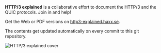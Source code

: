 **HTTP/3 explained** is a collaborative effort to document the HTTP/3 and the
QUIC protocols. Join in and help!

Get the Web or PDF versions on
[http3-explained.haxx.se](https://http3-explained.haxx.se/).

The contents get updated automatically on every commit to this git repository.

![HTTP/3 explained cover](cover_small.jpg)

